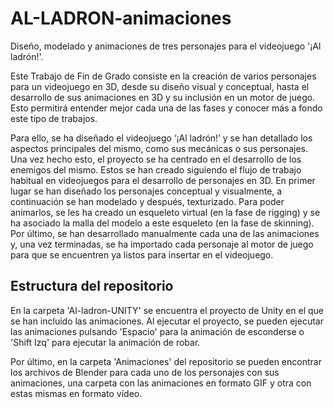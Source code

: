 # AL-LADRON-animaciones
Diseño, modelado y animaciones de tres personajes para el videojuego '¡Al ladrón!'.

Este Trabajo de Fin de Grado consiste en la creación de varios personajes para un videojuego en 3D, desde su diseño visual y conceptual, hasta el desarrollo de sus animaciones en 3D y su inclusión en un motor de juego. Esto permitirá entender mejor cada una de las fases y conocer más a fondo este tipo de trabajos.

Para ello, se ha diseñado el videojuego ‘¡Al ladrón!’ y se han detallado los aspectos principales del mismo, como sus mecánicas o sus personajes. Una vez hecho esto, el proyecto se ha centrado en el desarrollo de los enemigos del mismo. Estos se han creado siguiendo el flujo de trabajo habitual en videojuegos para el desarrollo de personajes en 3D. En primer lugar se han diseñado los personajes conceptual y visualmente, a continuación se han modelado y después, texturizado. Para poder animarlos, se les ha creado un esqueleto virtual (en la fase de rigging) y se ha asociado la malla del modelo a este esqueleto (en la fase de skinning). Por último, se han desarrollado manualmente cada una de las animaciones y, una vez terminadas, se ha importado cada personaje al motor de juego para que se encuentren ya listos para insertar en el videojuego.

## Estructura del repositorio
En la carpeta 'Al-ladron-UNITY' se encuentra el proyecto de Unity en el que se han incluido las animaciones. Al ejecutar el proyecto, se pueden ejecutar las animaciones pulsando 'Espacio' para la animación de esconderse o 'Shift Izq' para ejecutar la animación de robar.

Por último, en la carpeta 'Animaciones' del repositorio se pueden encontrar los archivos de Blender para cada uno de los personajes con sus animaciones, una carpeta con las animaciones en formato GIF y otra con estas mismas en formato vídeo.
